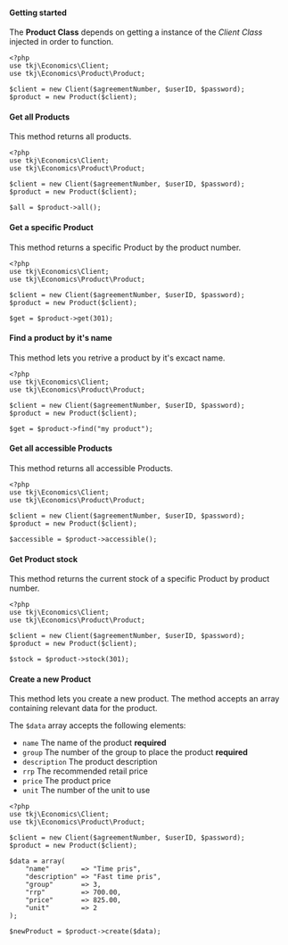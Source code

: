 #### Getting started
The **Product Class** depends on getting a instance of the *Client Class* injected in order to function.

    <?php
    use tkj\Economics\Client;
    use tkj\Economics\Product\Product;

    $client = new Client($agreementNumber, $userID, $password);
    $product = new Product($client);

#### Get all Products
This method returns all products.

    <?php
    use tkj\Economics\Client;
    use tkj\Economics\Product\Product;

    $client = new Client($agreementNumber, $userID, $password);
    $product = new Product($client);

    $all = $product->all();

#### Get a specific Product
This method returns a specific Product by the product number.

    <?php
    use tkj\Economics\Client;
    use tkj\Economics\Product\Product;

    $client = new Client($agreementNumber, $userID, $password);
    $product = new Product($client);

    $get = $product->get(301);

#### Find a product by it's name
This method lets you retrive a product by it's excact name.

    <?php
    use tkj\Economics\Client;
    use tkj\Economics\Product\Product;

    $client = new Client($agreementNumber, $userID, $password);
    $product = new Product($client);

    $get = $product->find("my product");

#### Get all accessible Products
This method returns all accessible Products.

    <?php
    use tkj\Economics\Client;
    use tkj\Economics\Product\Product;

    $client = new Client($agreementNumber, $userID, $password);
    $product = new Product($client);

    $accessible = $product->accessible();

#### Get Product stock
This method returns the current stock of a specific Product by product number.

    <?php
    use tkj\Economics\Client;
    use tkj\Economics\Product\Product;

    $client = new Client($agreementNumber, $userID, $password);
    $product = new Product($client);

    $stock = $product->stock(301);

#### Create a new Product
This method lets you create a new product. The method accepts an array containing relevant data for the product.

The `$data` array accepts the following elements:

* `name` The name of the product **required**
* `group` The number of the group to place the product **required**
* `description` The product description
* `rrp` The recommended retail price
* `price` The product price
* `unit` The number of the unit to use

```
<?php
use tkj\Economics\Client;
use tkj\Economics\Product\Product;

$client = new Client($agreementNumber, $userID, $password);
$product = new Product($client);

$data = array(
    "name"        => "Time pris",
    "description" => "Fast time pris",
    "group"       => 3,
    "rrp"         => 700.00,
    "price"       => 825.00,
    "unit"        => 2
);

$newProduct = $product->create($data);
```
